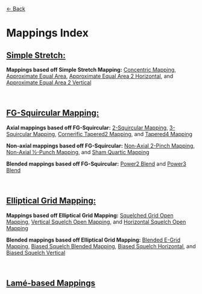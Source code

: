 [<- Back](https://github.com/Kuuuube/Circular_Area/blob/main/README.md)

# Mappings Index

## [Simple Stretch:](https://github.com/Kuuuube/Circular_Area/blob/main/wiki/mappings/simple_stretch.md)

**Mappings based off Simple Stretch Mapping:** [Concentric Mapping](https://github.com/Kuuuube/Circular_Area/blob/main/wiki/mappings/concentric_mapping.md), [Approximate Equal Area](https://github.com/Kuuuube/Circular_Area/blob/main/wiki/mappings/approximate_equal_area.md), [Approximate Equal Area 2 Horizontal](https://github.com/Kuuuube/Circular_Area/blob/main/wiki/mappings/approximate_equal_area_2_horizontal.md), and [Approximate Equal Area 2 Vertical](https://github.com/Kuuuube/Circular_Area/blob/main/wiki/mappings/approximate_equal_area_2_vertical.md)

<br>

## [FG-Squircular Mapping:](https://github.com/Kuuuube/Circular_Area/blob/main/wiki/mappings/fg_squircular_mapping.md)

**Axial mappings based off FG-Squircular:** [2-Squircular Mapping](https://github.com/Kuuuube/Circular_Area/blob/main/wiki/mappings/2_squircular_mapping.md), [3-Squircular Mapping](https://github.com/Kuuuube/Circular_Area/blob/main/wiki/mappings/3_squircular_mapping.md), [Cornerific Tapered2 Mapping](https://github.com/Kuuuube/Circular_Area/blob/main/wiki/mappings/cornerific_tapered2_mapping.md), and [Tapered4 Mapping](https://github.com/Kuuuube/Circular_Area/blob/main/wiki/mappings/tapered4_mapping.md)

**Non-axial mappings based off FG-Squircular:** [Non-Axial 2-Pinch Mapping](https://github.com/Kuuuube/Circular_Area/blob/main/wiki/mappings/non_axial_2_pinch_mapping.md), [Non-Axial ½-Punch Mapping](https://github.com/Kuuuube/Circular_Area/blob/main/wiki/mappings/non_axial_half_punch_mapping.md), and [Sham Quartic Mapping](https://github.com/Kuuuube/Circular_Area/blob/main/wiki/mappings/sham_quartic_mapping.md)

**Blended mappings based off FG-Squircular:** [Power2 Blend](https://github.com/Kuuuube/Circular_Area/blob/main/wiki/mappings/power2_blend.md) and [Power3 Blend](https://github.com/Kuuuube/Circular_Area/blob/main/wiki/mappings/power3_blend.md)

<br>

## [Elliptical Grid Mapping:](https://github.com/Kuuuube/Circular_Area/blob/main/wiki/mappings/elliptical_grid_mapping.md)

**Mappings based off Elliptical Grid Mapping:** [Squelched Grid Open Mapping](https://github.com/Kuuuube/Circular_Area/blob/main/wiki/mappings/squelched_grid_open_mapping.md), [Vertical Squelch Open Mapping](https://github.com/Kuuuube/Circular_Area/blob/main/wiki/mappings/vertical_squelch_open_mapping.md), and [Horizontal Squelch Open Mapping](https://github.com/Kuuuube/Circular_Area/blob/main/wiki/mappings/horizontal_squelch_open_mapping.md)

**Blended mappings based off Elliptical Grid Mapping:** [Blended E-Grid Mapping](https://github.com/Kuuuube/Circular_Area/blob/main/wiki/mappings/blended_e_grid_mapping.md), [Biased Squelch Blended Mapping](https://github.com/Kuuuube/Circular_Area/blob/main/wiki/mappings/biased_squelch_blended_mapping.md), [Biased Squelch Horizontal](https://github.com/Kuuuube/Circular_Area/blob/main/wiki/mappings/biased_squelch_horizontal.md), and [Biased Squelch Vertical](https://github.com/Kuuuube/Circular_Area/blob/main/wiki/mappings/biased_squelch_vertical.md)

<br>

## [Lamé-based Mappings](https://github.com/Kuuuube/Circular_Area/blob/main/wiki/mappings/lamé_based_mappings.md)